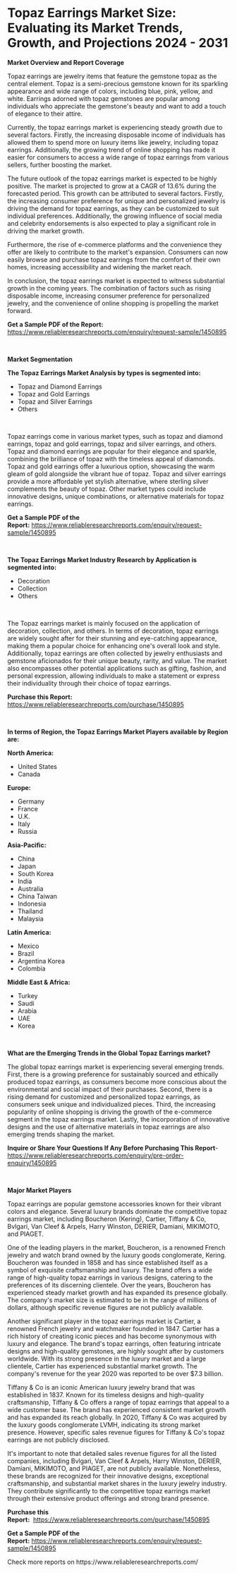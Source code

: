 <p><h1>Topaz Earrings Market Size: Evaluating its Market Trends, Growth, and Projections 2024 - 2031</h1></p><p><strong>Market Overview and Report Coverage</strong></p>
<p><p>Topaz earrings are jewelry items that feature the gemstone topaz as the central element. Topaz is a semi-precious gemstone known for its sparkling appearance and wide range of colors, including blue, pink, yellow, and white. Earrings adorned with topaz gemstones are popular among individuals who appreciate the gemstone's beauty and want to add a touch of elegance to their attire.</p><p>Currently, the topaz earrings market is experiencing steady growth due to several factors. Firstly, the increasing disposable income of individuals has allowed them to spend more on luxury items like jewelry, including topaz earrings. Additionally, the growing trend of online shopping has made it easier for consumers to access a wide range of topaz earrings from various sellers, further boosting the market.</p><p>The future outlook of the topaz earrings market is expected to be highly positive. The market is projected to grow at a CAGR of 13.6% during the forecasted period. This growth can be attributed to several factors. Firstly, the increasing consumer preference for unique and personalized jewelry is driving the demand for topaz earrings, as they can be customized to suit individual preferences. Additionally, the growing influence of social media and celebrity endorsements is also expected to play a significant role in driving the market growth.</p><p>Furthermore, the rise of e-commerce platforms and the convenience they offer are likely to contribute to the market's expansion. Consumers can now easily browse and purchase topaz earrings from the comfort of their own homes, increasing accessibility and widening the market reach.</p><p>In conclusion, the topaz earrings market is expected to witness substantial growth in the coming years. The combination of factors such as rising disposable income, increasing consumer preference for personalized jewelry, and the convenience of online shopping is propelling the market forward.</p></p>
<p><strong>Get a Sample PDF of the Report:</strong> <a href="https://www.reliableresearchreports.com/enquiry/request-sample/1450895">https://www.reliableresearchreports.com/enquiry/request-sample/1450895</a></p>
<p>&nbsp;</p>
<p><strong>Market Segmentation</strong></p>
<p><strong>The Topaz Earrings Market Analysis by types is segmented into:</strong></p>
<p><ul><li>Topaz and Diamond Earrings</li><li>Topaz and Gold Earrings</li><li>Topaz and Silver Earrings</li><li>Others</li></ul></p>
<p>&nbsp;</p>
<p><p>Topaz earrings come in various market types, such as topaz and diamond earrings, topaz and gold earrings, topaz and silver earrings, and others. Topaz and diamond earrings are popular for their elegance and sparkle, combining the brilliance of topaz with the timeless appeal of diamonds. Topaz and gold earrings offer a luxurious option, showcasing the warm gleam of gold alongside the vibrant hue of topaz. Topaz and silver earrings provide a more affordable yet stylish alternative, where sterling silver complements the beauty of topaz. Other market types could include innovative designs, unique combinations, or alternative materials for topaz earrings.</p></p>
<p><strong>Get a Sample PDF of the Report:</strong>&nbsp;<a href="https://www.reliableresearchreports.com/enquiry/request-sample/1450895">https://www.reliableresearchreports.com/enquiry/request-sample/1450895</a></p>
<p>&nbsp;</p>
<p><strong>The Topaz Earrings Market Industry Research by Application is segmented into:</strong></p>
<p><ul><li>Decoration</li><li>Collection</li><li>Others</li></ul></p>
<p>&nbsp;</p>
<p><p>The Topaz earrings market is mainly focused on the application of decoration, collection, and others. In terms of decoration, topaz earrings are widely sought after for their stunning and eye-catching appearance, making them a popular choice for enhancing one's overall look and style. Additionally, topaz earrings are often collected by jewelry enthusiasts and gemstone aficionados for their unique beauty, rarity, and value. The market also encompasses other potential applications such as gifting, fashion, and personal expression, allowing individuals to make a statement or express their individuality through their choice of topaz earrings.</p></p>
<p><strong>Purchase this Report:</strong>&nbsp; <a href="https://www.reliableresearchreports.com/purchase/1450895">https://www.reliableresearchreports.com/purchase/1450895</a></p>
<p>&nbsp;</p>
<p><strong>In terms of Region, the Topaz Earrings Market Players available by Region are:</strong></p>
<p>
    <p> <strong> North America: </strong>
        <ul>
            <li>United States</li>
            <li>Canada</li>
        </ul>
        </p> 
    <p> <strong> Europe: </strong>
        <ul>
            <li>Germany</li>
            <li>France</li>
            <li>U.K.</li>
            <li>Italy</li>
            <li>Russia</li>
        </ul>
        </p> 
    <p> <strong> Asia-Pacific: </strong>
        <ul>
            <li>China</li>
            <li>Japan</li>
            <li>South Korea</li>
            <li>India</li>
            <li>Australia</li>
            <li>China Taiwan</li>
            <li>Indonesia</li>
            <li>Thailand</li>
            <li>Malaysia</li>
        </ul>
        </p> 
    <p> <strong> Latin America: </strong>
        <ul>
            <li>Mexico</li>
            <li>Brazil</li>
            <li>Argentina Korea</li>
            <li>Colombia</li>
        </ul>
        </p> 
    <p> <strong> Middle East & Africa: </strong>
        <ul>
            <li>Turkey</li>
            <li>Saudi</li>
            <li>Arabia</li>
            <li>UAE</li>
            <li>Korea</li>
        </ul>
    </p>
    </p>
<p>&nbsp;</p>
<p><strong>What are the Emerging Trends in the Global Topaz Earrings market?</strong></p>
<p><p>The global topaz earrings market is experiencing several emerging trends. First, there is a growing preference for sustainably sourced and ethically produced topaz earrings, as consumers become more conscious about the environmental and social impact of their purchases. Second, there is a rising demand for customized and personalized topaz earrings, as consumers seek unique and individualized pieces. Third, the increasing popularity of online shopping is driving the growth of the e-commerce segment in the topaz earrings market. Lastly, the incorporation of innovative designs and the use of alternative materials in topaz earrings are also emerging trends shaping the market.</p></p>
<p><strong>Inquire or Share Your Questions If Any Before Purchasing This Report</strong>- <a href="https://www.reliableresearchreports.com/enquiry/pre-order-enquiry/1450895">https://www.reliableresearchreports.com/enquiry/pre-order-enquiry/1450895</a></p>
<p>&nbsp;</p>
<p><strong>Major Market Players</strong></p>
<p><p>Topaz earrings are popular gemstone accessories known for their vibrant colors and elegance. Several luxury brands dominate the competitive topaz earrings market, including Boucheron (Kering), Cartier, Tiffany & Co, Bvlgari, Van Cleef & Arpels, Harry Winston, DERIER, Damiani, MIKIMOTO, and PIAGET.</p><p>One of the leading players in the market, Boucheron, is a renowned French jewelry and watch brand owned by the luxury goods conglomerate, Kering. Boucheron was founded in 1858 and has since established itself as a symbol of exquisite craftsmanship and luxury. The brand offers a wide range of high-quality topaz earrings in various designs, catering to the preferences of its discerning clientele. Over the years, Boucheron has experienced steady market growth and has expanded its presence globally. The company's market size is estimated to be in the range of millions of dollars, although specific revenue figures are not publicly available.</p><p>Another significant player in the topaz earrings market is Cartier, a renowned French jewelry and watchmaker founded in 1847. Cartier has a rich history of creating iconic pieces and has become synonymous with luxury and elegance. The brand's topaz earrings, often featuring intricate designs and high-quality gemstones, are highly sought after by customers worldwide. With its strong presence in the luxury market and a large clientele, Cartier has experienced substantial market growth. The company's revenue for the year 2020 was reported to be over $7.3 billion.</p><p>Tiffany & Co is an iconic American luxury jewelry brand that was established in 1837. Known for its timeless designs and high-quality craftsmanship, Tiffany & Co offers a range of topaz earrings that appeal to a wide customer base. The brand has experienced consistent market growth and has expanded its reach globally. In 2020, Tiffany & Co was acquired by the luxury goods conglomerate LVMH, indicating its strong market presence. However, specific sales revenue figures for Tiffany & Co's topaz earrings are not publicly disclosed.</p><p>It's important to note that detailed sales revenue figures for all the listed companies, including Bvlgari, Van Cleef & Arpels, Harry Winston, DERIER, Damiani, MIKIMOTO, and PIAGET, are not publicly available. Nonetheless, these brands are recognized for their innovative designs, exceptional craftsmanship, and substantial market shares in the luxury jewelry industry. They contribute significantly to the competitive topaz earrings market through their extensive product offerings and strong brand presence.</p></p>
<p><strong>Purchase this Report:</strong>&nbsp;&nbsp;<a href="https://www.reliableresearchreports.com/purchase/1450895">https://www.reliableresearchreports.com/purchase/1450895</a></p>
<p></p>
<p><strong>Get a Sample PDF of the Report:</strong>&nbsp;<a href="https://www.reliableresearchreports.com/enquiry/request-sample/1450895">https://www.reliableresearchreports.com/enquiry/request-sample/1450895</a></p>
<p>Check more reports on https://www.reliableresearchreports.com/</p>